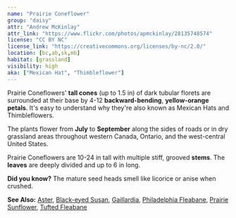 ```yaml
---
name: "Prairie Coneflower"
group: "daisy"
attr: "Andrew McKinlay"
attr_link: "https://www.flickr.com/photos/apmckinlay/28135748574"
license: "CC BY NC"
license_link: "https://creativecommons.org/licenses/by-nc/2.0/"
location: [bc,ab,sk,mb]
habitat: [grassland]
visibility: high
aka: ["Mexican Hat", "Thimbleflower"]
---
```

Prairie Coneflowers' **tall cones** (up to 1.5 in) of dark tubular florets are surrounded at their base by 4-12 **backward-bending**, **yellow-orange petals**. It's easy to understand why they're also known as Mexican Hats and Thimbleflowers.

The plants flower from **July** to **September** along the sides of roads or in dry grassland areas throughout western Canada, Ontario, and the west-central United States.

Prairie Coneflowers are 10-24 in tall with multiple stiff, grooved **stems**. The **leaves** are deeply divided and up to 6 in long.

**Did you know?** The mature seed heads smell like licorice or anise when crushed.

<!-- generated, do not edit -->
**See Also:**
[Aster](/plants/aster/),
[Black-eyed Susan](/plants/blackesus/),
[Gaillardia](/plants/gaillard/),
[Philadelphia Fleabane](/plants/philflea/),
[Prairie Sunflower](/plants/prasun/),
[Tufted Fleabane](/plants/tuftflea/)
